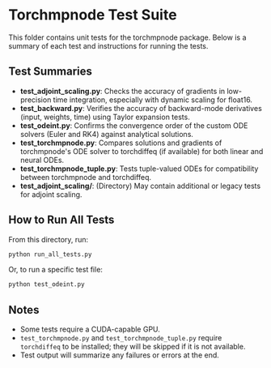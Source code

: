 # Torchmpnode Test Suite

This folder contains unit tests for the torchmpnode package. Below is a summary of each test and instructions for running the tests.

## Test Summaries

- **test_adjoint_scaling.py**: Checks the accuracy of gradients in low-precision time integration, especially with dynamic scaling for float16.
- **test_backward.py**: Verifies the accuracy of backward-mode derivatives (input, weights, time) using Taylor expansion tests.
- **test_odeint.py**: Confirms the convergence order of the custom ODE solvers (Euler and RK4) against analytical solutions.
- **test_torchmpnode.py**: Compares solutions and gradients of torchmpnode's ODE solver to torchdiffeq (if available) for both linear and neural ODEs.
- **test_torchmpnode_tuple.py**: Tests tuple-valued ODEs for compatibility between torchmpnode and torchdiffeq.
- **test_adjoint_scaling/**: (Directory) May contain additional or legacy tests for adjoint scaling.

## How to Run All Tests

From this directory, run:

```bash
python run_all_tests.py
```

Or, to run a specific test file:

```bash
python test_odeint.py
```

## Notes
- Some tests require a CUDA-capable GPU.
- `test_torchmpnode.py` and `test_torchmpnode_tuple.py` require `torchdiffeq` to be installed; they will be skipped if it is not available.
- Test output will summarize any failures or errors at the end.
